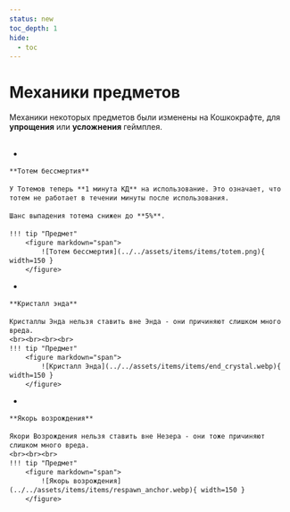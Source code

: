 ```yaml
---
status: new
toc_depth: 1
hide:
  - toc
---
```


# Механики предметов

Механики некоторых предметов были изменены на Кошкокрафте, для **упрощения** или **усложнения** геймплея.
<br><br>

<div class="grid cards" markdown>

- 

    **Тотем бессмертия**

    У Тотемов теперь **1 минута КД** на использование. Это означает, что тотем не работает в течении минуты после использования.

    Шанс выпадения тотема снижен до **5%**.

    !!! tip "Предмет"
        <figure markdown="span">
            ![Тотем бессмертия](../../assets/items/items/totem.png){ width=150 }
        </figure>

- 

    **Кристалл энда**

    Кристаллы Энда нельзя ставить вне Энда - они причиняют слишком много вреда.
    <br><br><br><br>
    !!! tip "Предмет"
        <figure markdown="span">
            ![Кристалл Энда](../../assets/items/items/end_crystal.webp){ width=150 }
        </figure>

- 

    **Якорь возрождения**

    Якори Возрождения нельзя ставить вне Незера - они тоже причиняют слишком много вреда.
    <br><br><br>
    !!! tip "Предмет"
        <figure markdown="span">
            ![Якорь возрождения](../../assets/items/items/respawn_anchor.webp){ width=150 }
        </figure>

</div>